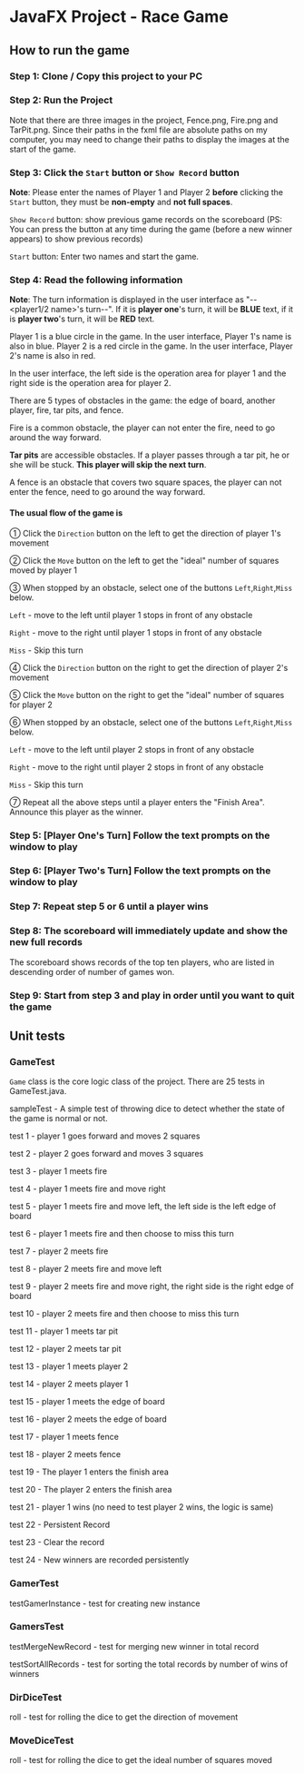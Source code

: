 # JavaFX Project - Race Game

## How to run the game

### Step 1: Clone / Copy this project to your PC

### Step 2: Run the Project

Note that there are three images in the project, Fence.png, Fire.png and TarPit.png. Since their paths in the fxml file are absolute paths on my computer, you may need to change their paths to display the images at the start of the game.

### Step 3: Click the `Start` button or `Show Record` button

**Note**: Please enter the names of Player 1 and Player 2 **before** clicking the `Start` button, they must be **non-empty** and **not full spaces**.

`Show Record` button: show previous game records on the scoreboard (PS: You can press the button at any time during the game (before a new winner appears) to show previous records)

`Start` button: Enter two names and start the game.

### Step 4: Read the following information

**Note**: The turn information is displayed in the user interface as "--<player1/2 name>'s turn--". If it is **player one**'s turn, it will be **BLUE** text, if it is **player two**'s turn, it will be **RED** text.

Player 1 is a blue circle in the game. In the user interface, Player 1's name is also in blue. Player 2 is a red circle in the game. In the user interface, Player 2's name is also in red.

In the user interface, the left side is the operation area for player 1 and the right side is the operation area for player 2.

There are 5 types of obstacles in the game: the edge of board, another player, fire, tar pits, and fence.

Fire is a common obstacle, the player can not enter the fire, need to go around the way forward. 

**Tar pits** are accessible obstacles. If a player passes through a tar pit, he or she will be stuck. **This player will skip the next turn**.

A fence is an obstacle that covers two square spaces, the player can not enter the fence, need to go around the way forward.

#### The usual flow of the game is
① Click the `Direction` button on the left to get the direction of player 1's movement

② Click the `Move` button on the left to get the "ideal" number of squares moved by player 1

③ When stopped by an obstacle, select one of the buttons `Left`,`Right`,`Miss` below.

`Left` - move to the left until player 1 stops in front of any obstacle

`Right` - move to the right until player 1 stops in front of any obstacle

`Miss` - Skip this turn

④ Click the `Direction` button on the right to get the direction of player 2's movement

⑤ Click the `Move` button on the right to get the "ideal" number of squares for player 2

⑥ When stopped by an obstacle, select one of the buttons `Left`,`Right`,`Miss` below.

`Left` - move to the left until player 2 stops in front of any obstacle

`Right` - move to the right until player 2 stops in front of any obstacle

`Miss` - Skip this turn

⑦ Repeat all the above steps until a player enters the "Finish Area". Announce this player as the winner.

### Step 5: [Player One's Turn] Follow the text prompts on the window to play

### Step 6: [Player Two's Turn] Follow the text prompts on the window to play

### Step 7: Repeat step 5 or 6 until a player wins

### Step 8: The scoreboard will immediately update and show the new full records

The scoreboard shows records of the top ten players, who are listed in descending order of number of games won.

### Step 9: Start from step 3 and play in order until you want to quit the game



## Unit tests

### GameTest

`Game` class is the core logic class of the project. There are 25 tests in GameTest.java.

sampleTest - A simple test of throwing dice to detect whether the state of the game is normal or not.

test 1 - player 1 goes forward and moves 2 squares

test 2 - player 2 goes forward and moves 3 squares

test 3 - player 1 meets fire

test 4 - player 1 meets fire and move right

test 5 - player 1 meets fire and move left, the left side is the left edge of board

test 6 - player 1 meets fire and then choose to miss this turn

test 7 - player 2 meets fire

test 8 - player 2 meets fire and move left

test 9 - player 2 meets fire and move right, the right side is the right edge of board

test 10 - player 2 meets fire and then choose to miss this turn

test 11 - player 1 meets tar pit

test 12 - player 2 meets tar pit

test 13 - player 1 meets player 2

test 14 - player 2 meets player 1

test 15 - player 1 meets the edge of board

test 16 - player 2 meets the edge of board

test 17 - player 1 meets fence

test 18 - player 2 meets fence

test 19 - The player 1 enters the finish area

test 20 - The player 2 enters the finish area

test 21 - player 1 wins (no need to test player 2 wins, the logic is same)

test 22 - Persistent Record

test 23 - Clear the record

test 24 - New winners are recorded persistently

### GamerTest

testGamerInstance - test for creating new instance

### GamersTest

testMergeNewRecord - test for merging new winner in total record

testSortAllRecords - test for sorting the total records by number of wins of winners

### DirDiceTest

roll - test for rolling the dice to get the direction of movement

### MoveDiceTest

roll - test for rolling the dice to get the ideal number of squares moved
